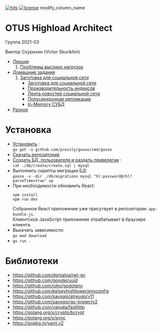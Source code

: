 [![hits](https://hits.deltapapa.io/github/vskurikhin/otus-highload-architect-2021-03-VSkurikhin.svg)](https://hits.deltapapa.io)
[![license](https://img.shields.io/github/license/vskurikhin/otus-highload-architect-2021-03-VSkurikhin)](https://raw.githubusercontent.com/vskurikhin/otus-highload-architect-2021-03-VSkurikhin/main/LICENSE)
modify_column_name
# OTUS Highload Architect

Группа 2021-03

Виктор Скурихин (Victor Skurikhin)

- [Лекции](doc/lectures.md)
  1. [Проблемы высоких нагрузок](doc/lectures.md#проблемы-высоких-нагрузок)
- [Домашние задания](doc/homeworks.md)
  1. [Заготовка для социальной сети](doc/solutions_of_homework.md#заготовка-для-социальной-сети)
     - [Заготовка для социальной сети](doc/solutions_of_homework.md#заготовка-для-социальной-сети)
     - [Производительность индексов](doc/solutions_of_homework.md#производительность-индексов)
     - [Лента новостей социальной сети](solutions_of_homework.md#лента-новостей-социальной-сети)
     - [Полусинхронная репликация](doc/solutions_of_homework.md#полусинхронная-репликация)
     - [In-Memory СУБД](doc/solutions_of_homework.md#in-memory-субд)
- [Разное](doc/other.md)

# Установка

- [Установить](https://github.com/pressly/goose) :\
  `go get -u github.com/pressly/goose/cmd/goose`
- [Скачать репозиторий](https://github.com/vskurikhin/otus-highload-architect-2021-03-VSkurikhin.git)
- [Создать БД, пользователя и раздать привелегии](db/create/create.sql) :\
  `cat ./db/create/create.sql | mysql`
- Выполнить скрипты миграции БД:\
  `goose -v -dir ./db/migrations mysql "hl:password@/hl?parseTime=true" up`
- При необходимости обновиить React:
  ```
  npm install
  npm run dev
  ```
  Собранное React приложение уже присутвует в репозитории: `app-bundle.js`.\
  Клиентское JavaScript приложение отрабатывает в браузере клиента.  
- Выкачать зависимости:\
  `go mod download`
- `go run .`

# Библиотеки

- https://github.com/dgrijalva/jwt-go
- https://github.com/google/uuid
- https://github.com/joho/godotenv
- https://github.com/kelseyhightower/envconfig
- https://github.com/savsgio/atreugo/v11
- https://github.com/savsgio/go-logger/v2
- https://github.com/valyala/fasthttp
- https://golang.org/x/crypto/bcrypt
- https://golang.org/x/sync
- https://gopkg.in/yaml.v2
